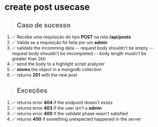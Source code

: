 # create post usecase

> ## Caso de sucesso

1. ✅ Recebe uma requisição do tipo **POST** na rota **/api/posts**
2. ✅ Valida se a requisição foi feita por um **admin**
3. ✅ validate the incomming data
   -- request body shouldn't be empty
   -- request body shouldn't be imcompleted
   -- body length mustn't be greater than 2kb
4. ✅ send the body to a highlight script analyzer
5. ✅ **stores** the object in a mongodb collection
6. ✅ returns **201** with the new post

> ## Exceções

1. ✅ returns error **404** if the endpoint doesn't exists
2. ✅ returns error **403** if the user isn't a **admin**
3. ✅ returns error **400** if the validate phase wasn't satisfied
4. ✅ returns **400** if something unexpected happened in the server
